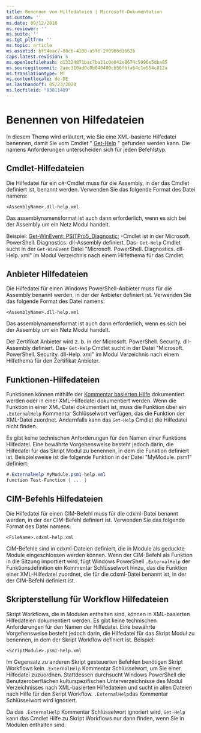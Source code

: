 ```yaml
---
title: Benennen von Hilfedateien | Microsoft-Dokumentation
ms.custom: ''
ms.date: 09/12/2016
ms.reviewer: ''
ms.suite: ''
ms.tgt_pltfrm: ''
ms.topic: article
ms.assetid: bf54eac7-88c6-4108-a5f6-2f0906d1662b
caps.latest.revision: 5
ms.openlocfilehash: d13324871bac7ba21c0e042e8674c5996e5dba85
ms.sourcegitcommit: 2aec310ad0c0b048400cb56f6fa64c1e554c812a
ms.translationtype: MT
ms.contentlocale: de-DE
ms.lasthandoff: 05/23/2020
ms.locfileid: "83811489"
---
```

# <a name="naming-help-files"></a>Benennen von Hilfedateien

In diesem Thema wird erläutert, wie Sie eine XML-basierte Hilfedatei benennen, damit Sie vom Cmdlet " [Get-Help](/powershell/module/Microsoft.PowerShell.Core/Get-Help) " gefunden werden kann. Die namens Anforderungen unterscheiden sich für jeden Befehlstyp.

## <a name="cmdlet-help-files"></a>Cmdlet-Hilfedateien

Die Hilfedatei für ein c#-Cmdlet muss für die Assembly, in der das Cmdlet definiert ist, benannt werden. Verwenden Sie das folgende Format des Datei namens:

```
<AssemblyName>.dll-help.xml
```

Das assemblynamensformat ist auch dann erforderlich, wenn es sich bei der Assembly um ein Netz Modul handelt.

Beispiel: [Get-WinEvent; PSITPro5_Diagnostic;](/powershell/module/Microsoft.PowerShell.Diagnostics/Get-WinEvent) -Cmdlet ist in der Microsoft. PowerShell. Diagnostics. dll-Assembly definiert. Das- `Get-Help` Cmdlet sucht in der `Get-WinEvent` Datei "Microsoft. PowerShell. Diagnostics. dll-Help. xml" im Modul Verzeichnis nach einem Hilfethema für das Cmdlet.

## <a name="provider-help-files"></a>Anbieter Hilfedateien

Die Hilfedatei für einen Windows PowerShell-Anbieter muss für die Assembly benannt werden, in der der Anbieter definiert ist. Verwenden Sie das folgende Format des Datei namens:

```
<AssemblyName>.dll-help.xml
```

Das assemblynamensformat ist auch dann erforderlich, wenn es sich bei der Assembly um ein Netz Modul handelt.

Der Zertifikat Anbieter wird z. b. in der Microsoft. PowerShell. Security. dll-Assembly definiert. Das- `Get-Help` Cmdlet sucht in der Datei "Microsoft. PowerShell. Security. dll-Help. xml" im Modul Verzeichnis nach einem Hilfethema für den Zertifikat Anbieter.

## <a name="function-help-files"></a>Funktionen-Hilfedateien

Funktionen können mithilfe der [Kommentar basierten Hilfe](/powershell/module/microsoft.powershell.core/about/about_comment_based_help) dokumentiert werden oder in einer XML-Hilfedatei dokumentiert werden. Wenn die Funktion in einer XML-Datei dokumentiert ist, muss die Funktion über ein `.ExternalHelp` Kommentar Schlüsselwort verfügen, das die Funktion der XML-Datei zuordnet. Andernfalls kann das `Get-Help` Cmdlet die Hilfedatei nicht finden.

Es gibt keine technischen Anforderungen für den Namen einer Funktions Hilfedatei. Eine bewährte Vorgehensweise besteht jedoch darin, die Hilfedatei für das Skript Modul zu benennen, in dem die Funktion definiert ist. Beispielsweise ist die folgende Funktion in der Datei "MyModule. psm1" definiert.

```csharp
#.ExternalHelp MyModule.psm1-help.xml
function Test-Function { ... }
```

## <a name="cim-command-help-files"></a>CIM-Befehls Hilfedateien

Die Hilfedatei für einen CIM-Befehl muss für die cdxml-Datei benannt werden, in der der CIM-Befehl definiert ist. Verwenden Sie das folgende Format des Datei namens:

```
<FileName>.cdxml-help.xml
```

CIM-Befehle sind in cdxml-Dateien definiert, die in Module als geduckte Module eingeschlossen werden können. Wenn der CIM-Befehl als Funktion in die Sitzung importiert wird, fügt Windows PowerShell `.ExternalHelp` der Funktionsdefinition ein Kommentar Schlüsselwort hinzu, das die Funktion einer XML-Hilfedatei zuordnet, die für die cdxml-Datei benannt ist, in der der CIM-Befehl definiert ist.

## <a name="script-workflow-help-files"></a>Skripterstellung für Workflow Hilfedateien

Skript Workflows, die in Modulen enthalten sind, können in XML-basierten Hilfedateien dokumentiert werden. Es gibt keine technischen Anforderungen für den Namen der Hilfedatei. Eine bewährte Vorgehensweise besteht jedoch darin, die Hilfedatei für das Skript Modul zu benennen, in dem der Skript Workflow definiert ist. Beispiel:

```
<ScriptModule>.psm1-help.xml
```

Im Gegensatz zu anderen Skript gesteuerten Befehlen benötigen Skript Workflows kein `.ExternalHelp` Kommentar Schlüsselwort, um Sie einer Hilfedatei zuzuordnen. Stattdessen durchsucht Windows PowerShell die Benutzeroberflächen kulturspezifischen Unterverzeichnisse des Modul Verzeichnisses nach XML-basierten Hilfedateien und sucht in allen Dateien nach Hilfe für den Skript Workflow. `.ExternalHelp`das Kommentar Schlüsselwort wird ignoriert.

Da das `.ExternalHelp` Kommentar Schlüsselwort ignoriert wird, `Get-Help` kann das Cmdlet Hilfe zu Skript Workflows nur dann finden, wenn Sie in Modulen enthalten sind.
